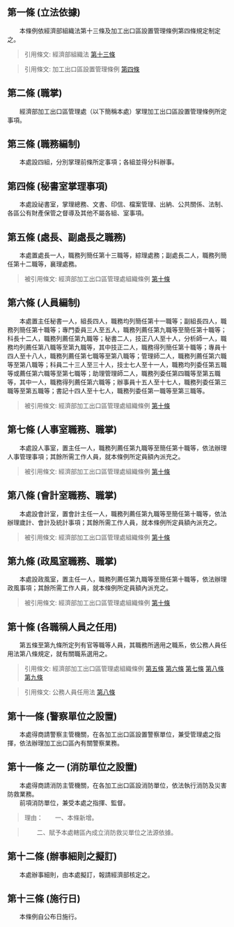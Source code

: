 第一條 (立法依據)
-----------------
　　本條例依經濟部組織法第十三條及加工出口區設置管理條例第四條規定制定之。  
> 引用條文: 經濟部組織法 [第十三條](1019#第十三條-加工出口區管理處之設置)

> 引用條文: 加工出口區設置管理條例 [第四條](1923#第四條-加工出口區管理處及分處之設置)



第二條 (職掌)
-------------
　　經濟部加工出口區管理處（以下簡稱本處）掌理加工出口區設置管理條例所定事項。  


第三條 (職務編制)
-----------------
　　本處設四組，分別掌理前條所定事項；各組並得分科辦事。  


第四條 (秘書室掌理事項)
-----------------------
　　本處設祕書室，掌理總務、文書、印信、檔案管理、出納、公共關係、法制、各區公有財產保管之督導及其他不屬各組、室事項。  


第五條 (處長、副處長之職務)
---------------------------
　　本處置處長一人，職務列簡任第十三職等，綜理處務；副處長二人，職務列簡任第十二職等，襄理處務。  
> 被引用條文: 經濟部加工出口區管理處組織條例 [第十條](1905#第十條-各職稱人員之任用)



第六條 (人員編制)
-----------------
　　本處置主任秘書一人，組長四人，職務均列簡任第十一職等；副組長四人，職務列簡任第十職等；專門委員三人至五人，職務列薦任第九職等至簡任第十職等；科長十二人，職務列薦任第九職等；秘書二人，技正八人至十人，分析師一人，職務均列薦任第八職等至第九職等，其中技正二人，職務得列簡任第十職等；專員十四人至十八人，職務列薦任第七職等至第八職等；管理師二人，職務列薦任第六職等至第八職等；科員二十三人至三十人，技士七人至十一人，職務均列委任第五職等或薦任第六職等至第七職等；助理管理師二人，職務列委任第四職等至第五職等，其中一人，職務得列薦任第六職等；辦事員十五人至十七人，職務列委任第三職等至第五職等；書記十四人至十七人，職務列委任第一職等至第三職等。  
> 被引用條文: 經濟部加工出口區管理處組織條例 [第十條](1905#第十條-各職稱人員之任用)



第七條 (人事室職務、職掌)
-------------------------
　　本處設人事室，置主任一人，職務列薦任第九職等至簡任第十職等，依法辦理人事管理事項；其餘所需工作人員，就本條例所定員額內派充之。  
> 被引用條文: 經濟部加工出口區管理處組織條例 [第十條](1905#第十條-各職稱人員之任用)



第八條 (會計室職務、職掌)
-------------------------
　　本處設會計室，置會計主任一人，職務列薦任第九職等至簡任第十職等，依法辦理歲計、會計及統計事項；其餘所需工作人員，就本條例所定員額內派充之。  
> 被引用條文: 經濟部加工出口區管理處組織條例 [第十條](1905#第十條-各職稱人員之任用)



第九條 (政風室職務、職掌)
-------------------------
　　本處設政風室，置主任一人，職務列薦任第九職等至簡任第十職等，依法辦理政風事項；其餘所需工作人員，就本條例所定員額內派充之。  
> 被引用條文: 經濟部加工出口區管理處組織條例 [第十條](1905#第十條-各職稱人員之任用)



第十條 (各職稱人員之任用)
-------------------------
　　第五條至第九條所定列有官等職等人員，其職務所適用之職系，依公務人員任用法第八條規定，就有關職系選用之。  
> 引用條文: 經濟部加工出口區管理處組織條例 [第五條](1905#第五條-處長、副處長之職務) [第六條](1905#第六條-人員編制) [第七條](1905#第七條-人事室職務、職掌) [第八條](1905#第八條-會計室職務、職掌) [第九條](1905#第九條-政風室職務、職掌)

> 引用條文: 公務人員任用法 [第八條](4617#第八條-職系說明書)



第十一條 (警察單位之設置)
-------------------------
　　本處得商請警察主管機關，在各加工出口區設置警察單位，兼受管理處之指揮，依法辦理加工出口區內有關警察業務。  


第十一條 之一 (消防單位之設置)
------------------------------
　　本處得商請消防主管機關，在各加工出口區設消防單位，依法執行消防及災害防救業務。  
　　前項消防單位，兼受本處之指揮、監督。  
> 理由：　　一、本條新增。

> 　　二、賦予本處轄區內成立消防救災單位之法源依據。



第十二條 (辦事細則之擬訂)
-------------------------
　　本處辦事細則，由本處擬訂，報請經濟部核定之。  


第十三條 (施行日)
-----------------
　　本條例自公布日施行。